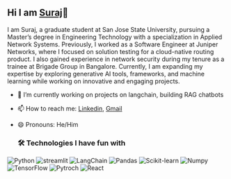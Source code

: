 ## Hi I am [Suraj](https://github.com/Surajvinaykumar)👋

I am Suraj, a graduate student at San Jose State University, pursuing a Master’s degree in Engineering Technology with a specialization in Applied Network Systems. Previously, I worked as a Software Engineer at Juniper Networks, where I focused on solution testing for a cloud-native routing product. I also gained experience in network security during my tenure as a trainee at Brigade Group in Bangalore. Currently, I am expanding my expertise by exploring generative AI tools, frameworks, and machine learning while working on innovative and engaging projects.

- 🔭 I’m currently working on projects on langchain, building RAG chatbots
- 📫 How to reach me: [Linkedin](https://www.linkedin.com/in/suraj-vinaykumar-73239716a/), [Gmail](suraj.vinaykumar@sjsu.edu)
- 😄 Pronouns: He/Him

  ### 🛠 Technologies I have fun with
![Python](https://img.shields.io/badge/python-3670A0?style=for-the-badge&logo=python&logoColor=ffdd54)
![streamlit](https://img.shields.io/badge/Streamlit-FF4B4B?logo=Streamlit&logoColor=white&style=for-the-badge)
![LangChain](https://img.shields.io/badge/LangChain-1C3C3C?logo=LangChain&logoColor=323330&style=for-the-badge)
![Pandas](https://img.shields.io/badge/pandas-150458?logo=pandas&logoColor=white&style=for-the-badge)
![Scikit-learn](https://img.shields.io/badge/scikitlearn-F7931E?logo=scikitlearn&logoColor=white&style=for-the-badge)
![Numpy](https://img.shields.io/badge/Numpy-013243?logo=Numpy&logoColor=white&style=for-the-badge)
![TensorFlow](https://img.shields.io/badge/TensorFlow-FF6F00?logo=TensorFlow&logoColor=white&style=for-the-badge)
![Pytroch](https://img.shields.io/badge/PyTorch-EE4C2C?logo=PyTorch&logoColor=white&style=for-the-badge)
![React](https://img.shields.io/badge/React-EE4C2C?logo=React&logoColor=white&style=for-the-badge)




<!--
**Surajvinaykumar/Surajvinaykumar** is a ✨ _special_ ✨ repository because its `README.md` (this file) appears on your GitHub profile.

Here are some ideas to get you started:

- 🔭 I’m currently working on ...
- 🌱 I’m currently learning ...
- 👯 I’m looking to collaborate on ...
- 🤔 I’m looking for help with ...
- 💬 Ask me about ...
- 📫 How to reach me: ...
- 😄 Pronouns: ...
- ⚡ Fun fact: ...
-->
